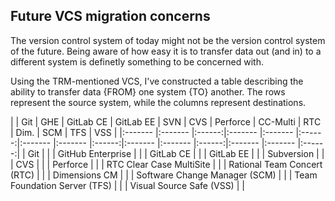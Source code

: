 ## Future VCS migration concerns
The version control system of today might not be the version control system of the future. Being aware of how easy it is to transfer data out (and in) to a different system is definetly something to be concerned with.

Using the TRM-mentioned VCS, I've constructed a table describing the ability to transfer data {FROM} one system {TO} another. The rows represent the source system, while the columns represent destinations.


| | Git | GHE | GitLab CE | GitLab EE | SVN | CVS | Perforce | CC-Multi | RTC | Dim. | SCM | TFS | VSS |
|:------- |:------- |:------:|:------- |:------- |:------:|:------- |:------- |:------:|:------- |:------- |:------:|:------- |:------- |:------:|
| Git | |
| GitHub Enterprise | |
| GitLab CE | |
| GitLab EE | |
| Subversion |  |
| CVS |   |
| Perforce |  |
| RTC Clear Case MultiSite |  |
| Rational Team Concert (RTC) |  |
| Dimensions CM | |
| Software Change Manager (SCM) |  |
| Team Foundation Server (TFS) | |
| Visual Source Safe (VSS) |  |
